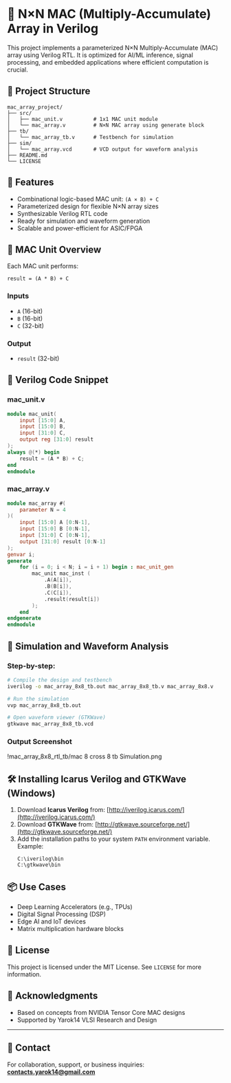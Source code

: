 # 🔢 N×N MAC (Multiply-Accumulate) Array in Verilog

This project implements a parameterized N×N Multiply-Accumulate (MAC) array using Verilog RTL. It is optimized for AI/ML inference, signal processing, and embedded applications where efficient computation is crucial.

## 📁 Project Structure

```
mac_array_project/
├── src/
│   ├── mac_unit.v          # 1x1 MAC unit module
│   └── mac_array.v         # N×N MAC array using generate block
├── tb/
│   └── mac_array_tb.v      # Testbench for simulation
├── sim/
│   └── mac_array.vcd       # VCD output for waveform analysis
├── README.md
└── LICENSE
```

## 🚀 Features

- Combinational logic-based MAC unit: `(A × B) + C`
- Parameterized design for flexible N×N array sizes
- Synthesizable Verilog RTL code
- Ready for simulation and waveform generation
- Scalable and power-efficient for ASIC/FPGA

## 📌 MAC Unit Overview

Each MAC unit performs:
```
result = (A * B) + C
```

### Inputs
- `A` (16-bit)
- `B` (16-bit)
- `C` (32-bit)

### Output
- `result` (32-bit)

## 🧮 Verilog Code Snippet

### mac_unit.v
```verilog
module mac_unit(
    input [15:0] A,
    input [15:0] B,
    input [31:0] C,
    output reg [31:0] result
);
always @(*) begin
    result = (A * B) + C;
end
endmodule
```

### mac_array.v
```verilog
module mac_array #(
    parameter N = 4
)(
    input [15:0] A [0:N-1],
    input [15:0] B [0:N-1],
    input [31:0] C [0:N-1],
    output [31:0] result [0:N-1]
);
genvar i;
generate
    for (i = 0; i < N; i = i + 1) begin : mac_unit_gen
        mac_unit mac_inst (
            .A(A[i]),
            .B(B[i]),
            .C(C[i]),
            .result(result[i])
        );
    end
endgenerate
endmodule
```

## 🧪 Simulation and Waveform Analysis

### Step-by-step:

```bash
# Compile the design and testbench
iverilog -o mac_array_8x8_tb.out mac_array_8x8_tb.v mac_array_8x8.v

# Run the simulation
vvp mac_array_8x8_tb.out

# Open waveform viewer (GTKWave)
gtkwave mac_array_8x8_tb.vcd
```

### Output Screenshot

!mac_array_8x8_rtl_tb/mac 8 cross 8 tb Simulation.png

## 🛠️ Installing Icarus Verilog and GTKWave (Windows)

1. Download **Icarus Verilog** from:
   [http://iverilog.icarus.com/](http://iverilog.icarus.com/)
2. Download **GTKWave** from:
   [http://gtkwave.sourceforge.net/](http://gtkwave.sourceforge.net/)
3. Add the installation paths to your system `PATH` environment variable. Example:
   ```
   C:\iverilog\bin
   C:\gtkwave\bin
   ```

## 📦 Use Cases

- Deep Learning Accelerators (e.g., TPUs)
- Digital Signal Processing (DSP)
- Edge AI and IoT devices
- Matrix multiplication hardware blocks

## 📜 License

This project is licensed under the MIT License. See `LICENSE` for more information.

## 🙌 Acknowledgments

- Based on concepts from NVIDIA Tensor Core MAC designs
- Supported by Yarok14 VLSI Research and Design

---

## 📧 Contact

For collaboration, support, or business inquiries: **contacts.yarok14@gmail.com**


